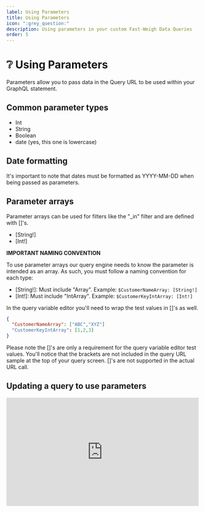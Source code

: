 ```yaml
---
label: Using Parameters
title: Using Parameters
icon: ":grey_question:"
description: Using parameters in your custom Fast-Weigh Data Queries
order: 5
---
```


# :grey_question: Using Parameters

Parameters allow you to pass data in the Query URL to be used within your GraphQL statement.

## Common parameter types 
- Int
- String
- Boolean
- date (yes, this one is lowercase)

## Date formatting
It's important to note that dates must be formatted as YYYY-MM-DD when being passed as parameters.

## Parameter arrays

Parameter arrays can be used for filters like the "_in" filter and are defined with []'s.

- [String!]
- [Int!]

**IMPORTANT NAMING CONVENTION**

To use parameter arrays our query engine needs to know the parameter is intended as an array. As such, you must follow a naming convention for each type:

- [String!]: Must include "Array". Example: ```$CustomerNameArray: [String!]```
- [Int!]: Must include "IntArray". Example: ```$CustomerKeyIntArray: [Int!]```

In the query variable editor you'll need to wrap the test values in []'s as well.

```json
{
  "CustomerNameArray": ["ABC","XYZ"]
  "CustomerKeyIntArray": [1,2,3]
}
```

Please note the []'s are only a requirement for the query variable editor test values. You'll notice that the brackets are not included in the query URL sample at the top of your query screen. []'s are not supported in the actual URL call.

## Updating a query to use parameters

<div style="position: relative; padding-bottom: 56.25%; height: 0;"><iframe src="https://www.loom.com/embed/536a8a07360f44a7aa77da344bd84877" frameborder="0" webkitallowfullscreen mozallowfullscreen allowfullscreen style="position: absolute; top: 0; left: 0; width: 100%; height: 100%;"></iframe></div>


